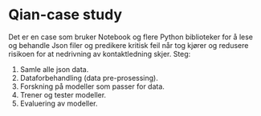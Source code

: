 # Qian-case study
Det er en case som bruker Notebook og flere Python biblioteker for å lese og behandle Json filer og predikere kritisk feil når tog kjører og redusere risikoen for at nedrivning av kontaktledning skjer.
Steg: 
1. Samle alle json data.
2. Dataforbehandling (data pre-prosessing).
3. Forskning på modeller som passer for data.
4. Trener og tester modeller.
5. Evaluering av modeller.
